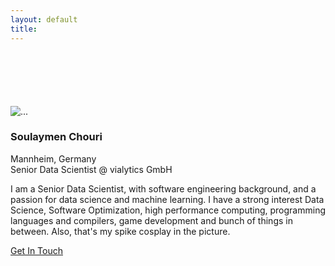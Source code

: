 ```yaml
---
layout: default
title: 
---
```

<section class="relative py-16 bg-blueGray-200" style="margin-top:100px">
    <div class="container mx-auto px-4">
        <div class="relative flex flex-col min-w-0 break-words w-full mb-6 shadow-xl rounded-lg -mt-64">
            <div class="px-6" style="margin-top: 100px">
                <div class="flex flex-wrap justify-center">
                    <div class="w-full lg:w-3/12 px-4 lg:order-2 flex justify-center">
                        <div class="relative">
                            <img alt="..." src="/assets/img/posts/me.png" class="rounded-full">
                        </div>
                    </div>
                    <div class="w-full lg:w-4/12 px-4 lg:order-3 lg:text-right lg:self-center">
                        <div class="py-6 px-3 mt-32 sm:mt-0">
                        </div>
                    </div>
                    <div class="w-full lg:w-4/12 px-4 lg:order-1">
                    </div>
                </div>
                <div class="text-center mt-12">
                    <h3 class="text-4xl font-semibold leading-normal mb-2 text-blueGray-700 mb-2">
                        Soulaymen Chouri
                    </h3>
                    <div class="text-sm leading-normal mt-0 mb-2 text-blueGray-400 font-bold uppercase">
                        <i class="fas fa-map-marker-alt mr-2 text-lg text-blueGray-400"></i>
                        Mannheim, Germany
                    </div>
                    <div class="mb-2 text-blueGray-600 mt-10">
                        <i class="fas fa-briefcase mr-2 text-lg text-blueGray-400"></i>Senior Data Scientist @ vialytics GmbH
                    </div>
                </div>
                <div class="mt-10 py-10 border-t border-blueGray-200 text-center">
                    <div class="flex flex-wrap justify-center">
                        <div class="w-full lg:w-9/12 px-4">
                            <p class="mb-4 text-lg leading-relaxed text-blueGray-700">
                                I am a Senior Data Scientist, with software engineering background, and a passion for data science and machine learning. I have a strong interest Data Science, Software Optimization, high performance computing, programming languages and compilers, game development and bunch of things in between.
                                Also, that's my spike cosplay in the picture.
                            </p>
                            <a href="mailto:doit@praisethemoon.org" class="font-normal">Get In Touch</a>
                        </div>
                    </div>
                </div>
            </div>
        </div>
    </div>
</section>